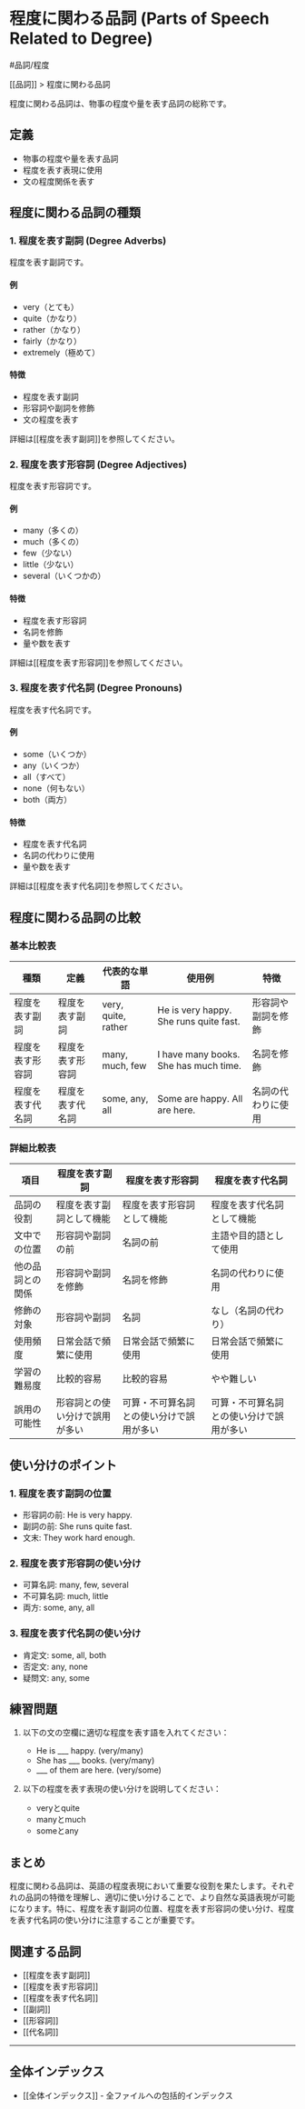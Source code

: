 ﻿# 程度に関わる品詞 (Parts of Speech Related to Degree)

#品詞/程度

[[品詞]] > 程度に関わる品詞

程度に関わる品詞は、物事の程度や量を表す品詞の総称です。

## 定義
- 物事の程度や量を表す品詞
- 程度を表す表現に使用
- 文の程度関係を表す

## 程度に関わる品詞の種類

### 1. 程度を表す副詞 (Degree Adverbs)
程度を表す副詞です。

#### 例
- very（とても）
- quite（かなり）
- rather（かなり）
- fairly（かなり）
- extremely（極めて）

#### 特徴
- 程度を表す副詞
- 形容詞や副詞を修飾
- 文の程度を表す

詳細は[[程度を表す副詞]]を参照してください。

### 2. 程度を表す形容詞 (Degree Adjectives)
程度を表す形容詞です。

#### 例
- many（多くの）
- much（多くの）
- few（少ない）
- little（少ない）
- several（いくつかの）

#### 特徴
- 程度を表す形容詞
- 名詞を修飾
- 量や数を表す

詳細は[[程度を表す形容詞]]を参照してください。

### 3. 程度を表す代名詞 (Degree Pronouns)
程度を表す代名詞です。

#### 例
- some（いくつか）
- any（いくつか）
- all（すべて）
- none（何もない）
- both（両方）

#### 特徴
- 程度を表す代名詞
- 名詞の代わりに使用
- 量や数を表す

詳細は[[程度を表す代名詞]]を参照してください。

## 程度に関わる品詞の比較

### 基本比較表

| 種類 | 定義 | 代表的な単語 | 使用例 | 特徴 |
|------|------|--------------|--------|------|
| 程度を表す副詞 | 程度を表す副詞 | very, quite, rather | He is very happy. She runs quite fast. | 形容詞や副詞を修飾 |
| 程度を表す形容詞 | 程度を表す形容詞 | many, much, few | I have many books. She has much time. | 名詞を修飾 |
| 程度を表す代名詞 | 程度を表す代名詞 | some, any, all | Some are happy. All are here. | 名詞の代わりに使用 |

### 詳細比較表

| 項目 | 程度を表す副詞 | 程度を表す形容詞 | 程度を表す代名詞 |
|------|----------------|------------------|------------------|
| 品詞の役割 | 程度を表す副詞として機能 | 程度を表す形容詞として機能 | 程度を表す代名詞として機能 |
| 文中での位置 | 形容詞や副詞の前 | 名詞の前 | 主語や目的語として使用 |
| 他の品詞との関係 | 形容詞や副詞を修飾 | 名詞を修飾 | 名詞の代わりに使用 |
| 修飾の対象 | 形容詞や副詞 | 名詞 | なし（名詞の代わり） |
| 使用頻度 | 日常会話で頻繁に使用 | 日常会話で頻繁に使用 | 日常会話で頻繁に使用 |
| 学習の難易度 | 比較的容易 | 比較的容易 | やや難しい |
| 誤用の可能性 | 形容詞との使い分けで誤用が多い | 可算・不可算名詞との使い分けで誤用が多い | 可算・不可算名詞との使い分けで誤用が多い |

## 使い分けのポイント

### 1. 程度を表す副詞の位置
- 形容詞の前: He is very happy.
- 副詞の前: She runs quite fast.
- 文末: They work hard enough.

### 2. 程度を表す形容詞の使い分け
- 可算名詞: many, few, several
- 不可算名詞: much, little
- 両方: some, any, all

### 3. 程度を表す代名詞の使い分け
- 肯定文: some, all, both
- 否定文: any, none
- 疑問文: any, some

## 練習問題
1. 以下の文の空欄に適切な程度を表す語を入れてください：
   - He is ___ happy. (very/many)
   - She has ___ books. (very/many)
   - ___ of them are here. (very/some)

2. 以下の程度を表す表現の使い分けを説明してください：
   - veryとquite
   - manyとmuch
   - someとany

## まとめ
程度に関わる品詞は、英語の程度表現において重要な役割を果たします。それぞれの品詞の特徴を理解し、適切に使い分けることで、より自然な英語表現が可能になります。特に、程度を表す副詞の位置、程度を表す形容詞の使い分け、程度を表す代名詞の使い分けに注意することが重要です。

## 関連する品詞
- [[程度を表す副詞]]
- [[程度を表す形容詞]]
- [[程度を表す代名詞]]
- [[副詞]]
- [[形容詞]]
- [[代名詞]]

---

## 全体インデックス
- [[全体インデックス]] - 全ファイルへの包括的インデックス 